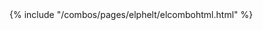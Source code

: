 <link rel="stylesheet" href="/template/template_combowidget.css">
<script src="/combos/javascripts/combowidget.js" defer></script>
{% include "/combos/pages/elphelt/elcombohtml.html" %}
